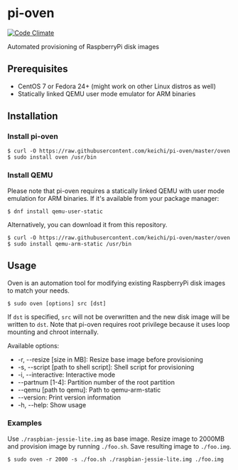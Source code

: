 # pi-oven

[![Code Climate](https://codeclimate.com/github/keichi/pi-oven/badges/gpa.svg)](https://codeclimate.com/github/keichi/pi-oven)

Automated provisioning of RaspberryPi disk images

## Prerequisites

- CentOS 7 or Fedora 24+ (might work on other Linux distros as well)
- Statically linked QEMU user mode emulator for ARM binaries

## Installation

### Install pi-oven

```
$ curl -O https://raw.githubusercontent.com/keichi/pi-oven/master/oven
$ sudo install oven /usr/bin
```

### Install QEMU

Please note that pi-oven requires a statically linked QEMU with user mode
emulation for ARM binaries. If it's available from your package manager:

```
$ dnf install qemu-user-static
```

Alternatively, you can download it from this repository.

```
$ curl -O https://raw.githubusercontent.com/keichi/pi-oven/master/oven
$ sudo install qemu-arm-static /usr/bin
```

## Usage

Oven is an automation tool for modifying existing RaspberryPi disk images to
match your needs.

```
$ sudo oven [options] src [dst]
```

If `dst` is specified, `src` will not be overwritten and the new disk image
will be written to `dst`. Note that pi-oven requires root privilege because it
uses loop mounting and chroot internally.

Available options:

- -r, --resize [size in MB]: Resize base image before provisioning
- -s, --script [path to shell script]: Shell script for provisioning
- -i, --interactive: Interactive mode
- --partnum [1-4]: Partition number of the root partition
- --qemu [path to qemu]: Path to qemu-arm-static
- --version: Print version information
- -h, --help: Show usage

### Examples

Use `./raspbian-jessie-lite.img` as base image. Resize image to 2000MB and
provision image by running `./foo.sh`. Save resulting image to `./foo.img`.

```
$ sudo oven -r 2000 -s ./foo.sh ./raspbian-jessie-lite.img ./foo.img
```
